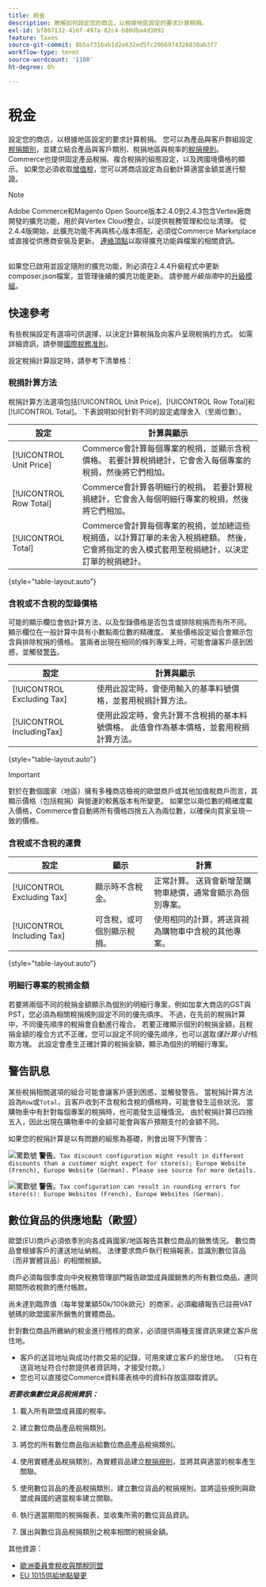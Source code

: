 ```yaml
---
title: 稅金
description: 瞭解如何設定您的商店，以根據地區設定的要求計算稅捐。
exl-id: bf807132-416f-497a-82c4-b00dba4d3092
feature: Taxes
source-git-commit: 8b5af316ab1d2e632ed5fc2066974326830ab3f7
workflow-type: tm+mt
source-wordcount: '1100'
ht-degree: 0%

---
```


# 稅金

設定您的商店，以根據地區設定的要求計算稅捐。 您可以為產品與客戶群組設定[稅捐類別](tax-class.md)，並建立結合產品與客戶類別、稅捐地區與稅率的[稅捐規則](tax-rules.md)。 Commerce也提供固定產品稅捐、複合稅捐的組態設定，以及跨國境價格的顯示。 如果您必須收取[增值稅](vat.md)，您可以將商店設定為自動計算適當金額並進行驗證。

>[!NOTE]
>
>Adobe Commerce和Magento Open Source版本2.4.0到2.4.3包含Vertex廠商開發的擴充功能，用於與Vertex Cloud整合，以提供稅務管理和位址清理。 從2.4.4版開始，此擴充功能不再與核心版本搭配，必須從Commerce Marketplace或直接從供應商安裝及更新。 [連絡頂點](https://marketplace.magento.com/partner/vertex_inc)以取得擴充功能與檔案的相關資訊。<br><br>
>
>如果您已啟用並設定隨附的擴充功能，則必須在2.4.4升級程式中更新composer.json檔案，並管理後續的擴充功能更新。 請參閱&#x200B;_升級指南_&#x200B;中的[升級模組](https://experienceleague.adobe.com/docs/commerce-operations/upgrade-guide/modules/upgrade.html)。

## 快速參考

有些稅捐設定有選項可供選擇，以決定計算稅捐及向客戶呈現稅捐的方式。 如需詳細資訊，請參閱[國際稅務准則](international-tax-guidelines.md)。

設定稅捐計算設定時，請參考下清單格：

### 稅捐計算方法

稅捐計算方法選項包括[!UICONTROL Unit Price]、[!UICONTROL Row Total]和[!UICONTROL Total]。 下表說明如何針對不同的設定處理舍入（至兩位數）。

| 設定 | 計算與顯示 |
|--- |--- |
| [!UICONTROL Unit Price] | Commerce會計算每個專案的稅捐，並顯示含稅價格。 若要計算稅捐總計，它會舍入每個專案的稅捐，然後將它們相加。 |
| [!UICONTROL Row Total] | Commerce會計算各明細行的稅捐。 若要計算稅捐總計，它會舍入每個明細行專案的稅捐，然後將它們相加。 |
| [!UICONTROL Total] | Commerce會計算每個專案的稅捐，並加總這些稅捐值，以計算訂單的未舍入稅捐總額。 然後，它會將指定的舍入模式套用至稅捐總計，以決定訂單的稅捐總計。 |

{style="table-layout:auto"}

### 含稅或不含稅的型錄價格

可能的顯示欄位會依計算方法，以及型錄價格是否包含或排除稅捐而有所不同。 顯示欄位在一般計算中具有小數點兩位數的精確度。 某些價格設定組合會顯示包含與排除稅捐的價格。 當兩者出現在相同的條列專案上時，可能會讓客戶感到困惑，並觸發[警告](taxes.md#warning-messages)。

| 設定 | 計算與顯示 |
|--- |--- |
| [!UICONTROL Excluding Tax] | 使用此設定時，會使用輸入的基準料號價格，並套用稅捐計算方法。 |
| [!UICONTROL IncludingTax] | 使用此設定時，會先計算不含稅捐的基本料號價格。 此值會作為基本價格，並套用稅捐計算方法。 |

{style="table-layout:auto"}

>[!IMPORTANT]
>
>對於在數個國家（地區）擁有多種商店檢視的歐盟商戶或其他加值稅商戶而言，其顯示價格（包括稅捐）與營運的較舊版本有所變更。 如果您以兩位數的精確度載入價格，Commerce會自動將所有價格四捨五入為兩位數，以確保向買家呈現一致的價格。

### 含稅或不含稅的運費

| 設定 | 顯示 | 計算 |
|--- |--- |--- |
| [!UICONTROL Excluding Tax] | 顯示時不含稅金。 | 正常計算。 送貨會新增至購物車總價，通常會顯示為個別專案。 |
| [!UICONTROL Including Tax] | 可含稅，或可個別顯示稅捐。 | 使用相同的計算，將送貨視為購物車中含稅的其他專案。 |

{style="table-layout:auto"}

### 明細行專案的稅捐金額

若要將兩個不同的稅捐金額顯示為個別的明細行專案，例如加拿大商店的GST與PST，您必須為相關稅捐規則設定不同的優先順序。 不過，在先前的稅捐計算中，不同優先順序的稅捐會自動進行複合。 若要正確顯示個別的稅捐金額，且稅捐金額的複合方式不正確，您可以設定不同的優先順序，也可以選取&#x200B;_僅計算小計_&#x200B;核取方塊。 此設定會產生正確計算的稅捐金額，顯示為個別的明細行專案。

## 警告訊息

某些稅捐相關選項的組合可能會讓客戶感到困惑，並觸發警告。 當稅捐計算方法設為`Row`或`Total`，且客戶收到不含稅和含稅的價格時，可能會發生這些狀況。 當購物車中有針對每個專案的稅捐時，也可能發生這種情況。 由於稅捐計算已四捨五入，因此出現在購物車中的金額可能會與客戶預期支付的金額不同。

如果您的稅捐計算是以有問題的組態為基礎，則會出現下列警告：

![驚歎號](../assets/icon-warning.png) **警告**。`Tax discount configuration might result in different discounts than a customer might expect for store(s); Europe Website (French), Europe Website (German). Please see source for more details.`

![驚歎號](../assets/icon-warning.png) **警告**。`Tax configuration can result in rounding errors for store(s): Europe Websites (French), Europe Websites (German).`

## 數位貨品的供應地點（歐盟）

歐盟(EU)商戶必須依季別向各成員國家/地區報告其數位商品的銷售情況。 數位商品會根據客戶的運送地址納稅。 法律要求商戶執行稅捐報表，並識別數位貨品（而非實體貨品）的相關稅額。

商戶必須每個季度向中央稅務管理部門報告歐盟成員國銷售的所有數位商品，連同期間所收稅款的應付帳款。

尚未達到臨界值（每年營業額50k/100k歐元）的商家，必須繼續報告已註冊VAT號碼的歐盟國家所銷售的實體商品。

針對數位商品所繳納的稅金進行稽核的商家，必須提供兩種支援資訊來建立客戶居住地。

- 客戶的送貨地址與成功付款交易的記錄，可用來建立客戶的居住地。 （只有在送貨地址符合付款提供者資訊時，才接受付款。）
- 您也可以直接從Commerce資料庫表格中的資料存放區擷取資訊。

_&#x200B;**若要收集數位貨品稅捐資訊：**&#x200B;_

1. 載入所有歐盟成員國的稅率。

1. 建立數位商品產品稅捐類別。

1. 將您的所有數位商品指派給數位商品產品稅捐類別。

1. 使用實體產品稅捐類別，為實體貨品建立[稅捐規則](tax-rules.md)，並將其與適當的稅率產生關聯。

1. 使用數位貨品的產品稅捐類別，建立數位貨品的稅捐規則，並將這些規則與歐盟成員國的適當稅率建立關聯。

1. 執行適當期間的稅捐報表，並收集所需的數位貨品資訊。

1. 匯出與數位貨品稅捐類別之稅率相關的稅捐金額。

其他資源：

- [歐洲委員會稅收與關稅同盟][1]
- [EU 1015供給地點變更][2]

[1]: https://europa.eu/youreurope/business/taxation/vat/vat-rules-rates/index_en.htm
[2]: https://www2.deloitte.com/global/en/services/tax.html
